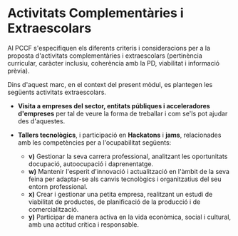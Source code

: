 # Activitats Complementàries i Extraescolars

<!-- 
Considerant els criteris relatius a la programació de les activitats complementàries i extraescolars arreplegar en el PCCF, s'han d'especificar les activitats amb la indicació els objectius de cada una respecte dels RA dels diferents mòduls del cicle formatiu.
-->

Al PCCF s'especifiquen els diferents criteris i consideracions per a la proposta d'activitats complementàries i extraescolars (pertinència curricular, caràcter inclusiu, coherència amb la PD, viabilitat i informació prèvia).

Dins d'aquest marc, en el context del present mòdul, es plantegen les següents activitats extraescolars.

* **Visita a empreses del sector, entitats públiques i acceleradores d'empreses** per tal de veure la forma de treballar i com se'ls pot ajudar des d'aquestes.
* **Tallers tecnològics**, i participació en **Hackatons** i **jams**, relacionades amb les competències per a l'ocupabilitat següents:

    * **v)** Gestionar la seva carrera professional, analitzant les oportunitats docupació, autoocupació i daprenentatge.
    * **w)** Mantenir l'esperit d'innovació i actualització en l'àmbit de la seva feina per adaptar-se als canvis tecnològics i organitzatius del seu entorn professional.
    * **x)** Crear i gestionar una petita empresa, realitzant un estudi de viabilitat de productes, de planificació de la producció i de comercialització.
    * **y)** Participar de manera activa en la vida econòmica, social i cultural, amb una actitud crítica i responsable.
